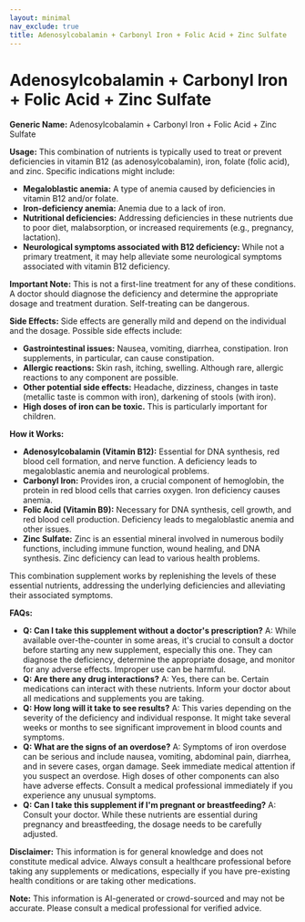 ```yaml
---
layout: minimal
nav_exclude: true
title: Adenosylcobalamin + Carbonyl Iron + Folic Acid + Zinc Sulfate
---
```


# Adenosylcobalamin + Carbonyl Iron + Folic Acid + Zinc Sulfate

**Generic Name:** Adenosylcobalamin + Carbonyl Iron + Folic Acid + Zinc Sulfate

**Usage:** This combination of nutrients is typically used to treat or prevent deficiencies in vitamin B12 (as adenosylcobalamin), iron, folate (folic acid), and zinc.  Specific indications might include:

* **Megaloblastic anemia:**  A type of anemia caused by deficiencies in vitamin B12 and/or folate.
* **Iron-deficiency anemia:** Anemia due to a lack of iron.
* **Nutritional deficiencies:**  Addressing deficiencies in these nutrients due to poor diet, malabsorption, or increased requirements (e.g., pregnancy, lactation).
* **Neurological symptoms associated with B12 deficiency:**  While not a primary treatment, it may help alleviate some neurological symptoms associated with vitamin B12 deficiency.

**Important Note:** This is not a first-line treatment for any of these conditions.  A doctor should diagnose the deficiency and determine the appropriate dosage and treatment duration. Self-treating can be dangerous.


**Side Effects:** Side effects are generally mild and depend on the individual and the dosage. Possible side effects include:

* **Gastrointestinal issues:**  Nausea, vomiting, diarrhea, constipation.  Iron supplements, in particular, can cause constipation.
* **Allergic reactions:**  Skin rash, itching, swelling.  Although rare, allergic reactions to any component are possible.
* **Other potential side effects:**  Headache, dizziness, changes in taste (metallic taste is common with iron), darkening of stools (with iron).
* **High doses of iron can be toxic.**  This is particularly important for children.


**How it Works:**

* **Adenosylcobalamin (Vitamin B12):**  Essential for DNA synthesis, red blood cell formation, and nerve function.  A deficiency leads to megaloblastic anemia and neurological problems.
* **Carbonyl Iron:**  Provides iron, a crucial component of hemoglobin, the protein in red blood cells that carries oxygen.  Iron deficiency causes anemia.
* **Folic Acid (Vitamin B9):**  Necessary for DNA synthesis, cell growth, and red blood cell production.  Deficiency leads to megaloblastic anemia and other issues.
* **Zinc Sulfate:**  Zinc is an essential mineral involved in numerous bodily functions, including immune function, wound healing, and DNA synthesis.  Zinc deficiency can lead to various health problems.

This combination supplement works by replenishing the levels of these essential nutrients, addressing the underlying deficiencies and alleviating their associated symptoms.


**FAQs:**

* **Q: Can I take this supplement without a doctor's prescription?** A:  While available over-the-counter in some areas, it's crucial to consult a doctor before starting any new supplement, especially this one.  They can diagnose the deficiency, determine the appropriate dosage, and monitor for any adverse effects.  Improper use can be harmful.
* **Q:  Are there any drug interactions?** A: Yes, there can be.  Certain medications can interact with these nutrients.  Inform your doctor about all medications and supplements you are taking.
* **Q: How long will it take to see results?** A: This varies depending on the severity of the deficiency and individual response.  It might take several weeks or months to see significant improvement in blood counts and symptoms.
* **Q: What are the signs of an overdose?** A:  Symptoms of iron overdose can be serious and include nausea, vomiting, abdominal pain, diarrhea, and in severe cases, organ damage.  Seek immediate medical attention if you suspect an overdose.  High doses of other components can also have adverse effects.  Consult a medical professional immediately if you experience any unusual symptoms.
* **Q:  Can I take this supplement if I'm pregnant or breastfeeding?** A:  Consult your doctor.  While these nutrients are essential during pregnancy and breastfeeding, the dosage needs to be carefully adjusted.


**Disclaimer:** This information is for general knowledge and does not constitute medical advice.  Always consult a healthcare professional before taking any supplements or medications, especially if you have pre-existing health conditions or are taking other medications.


**Note:** This information is AI-generated or crowd-sourced and may not be accurate. Please consult a medical professional for verified advice.